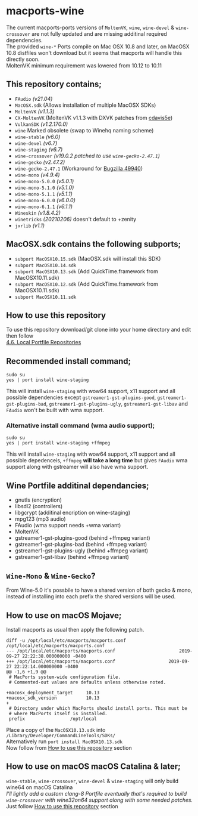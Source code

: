 # macports-wine
The current macports-ports versions of `MoltenVK`, `wine`, `wine-devel` & `wine-crossover` are not fully updated and are missing additinal required dependencies.
<br>
The provided `wine-*` Ports compile on Mac OSX 10.8 and later, on MacOSX 10.8 distfiles won't download but it seems that macports will handle this directly soon.\
MoltenVK minimum requirement was lowered from 10.12 to 10.11

## This repository contains;
- `FAudio` *(v21.04)*
- `MacOSX.sdk` (Allows installation of multiple MacOSX SDKs)
- `MoltenVK` *(v1.1.3)*
- `CX-MoltenVK` (MoltenVK v1.1.3 with DXVK patches from [cdavis5e](https://github.com/cdavis5e))
- `VulkanSDK` *(v1.2.170.0)*
- `wine` Marked obsolete (swap to Winehq naming scheme)
- `wine-stable` *(v6.0)*
- `wine-devel` *(v6.7)*
- `wine-staging` *(v6.7)*
- `wine-crossover` *(v19.0.2 patched to use `wine-gecko-2.47.1`)*
- `wine-gecko` *(v2.47.2)*
- `wine-gecko-2.47.1` (Workaround for [Bugzilla 49940](https://bugs.winehq.org/show_bug.cgi?id=49940))
- `wine-mono` *(v4.9.4)*
- `wine-mono-5.0.0` *(v5.0.1)*
- `wine-mono-5.1.0` *(v5.1.0)*
- `wine-mono-5.1.1` *(v5.1.1)*
- `wine-mono-6.0.0` *(v6.0.0)*
- `wine-mono-6.1.1` *(v6.1.1)*
- `Wineskin` *(v1.8.4.2)*
- `winetricks` *(20210206)* doesn't default to +zenity
- `jxrlib` *(v1.1)*

## MacOSX.sdk contains the following subports;
- `subport MacOSX10.15.sdk` (MacOSX.sdk will install this SDK)
- `subport MacOSX10.14.sdk`
- `subport MacOSX10.13.sdk` (Add QuickTime.framework from MacOSX10.11.sdk)
- `subport MacOSX10.12.sdk` (Add QuickTime.framework from MacOSX10.11.sdk)
- `subport MacOSX10.11.sdk`

## How to use this repository
To use this repository download/git clone into your home directory and edit then follow\
[4.6. Local Portfile Repositories](https://guide.macports.org/#development.local-repositories)

## Recommended install command;
```
sudo su
yes | port install wine-staging
```
This will install `wine-staging` with wow64 support, x11 support and all possible dependencies except `gstreamer1-gst-plugins-good`, `gstreamer1-gst-plugins-bad`, `gstreamer1-gst-plugins-ugly`, `gstreamer1-gst-libav` and `FAudio` won't be built with wma support.

### Alternative install command (wma audio support);
```
sudo su
yes | port install wine-staging +ffmpeg
```
This will install `wine-staging` with wow64 support, x11 support and all possible depedenceis, `+ffmpeg` **will take a long time** but gives `FAudio` wma support along with gstreamer will also have wma support.

## Wine Portfile additinal dependancies;
- gnutls (encryption)
- libsdl2 (controllers)
- libgcrypt (additinal encription on wine-staging)
- mpg123 (mp3 audio)
- FAudio (wma support needs +wma variant)
- MoltenVK
- gstreamer1-gst-plugins-good (behind +ffmpeg variant)
- gstreamer1-gst-plugins-bad (behind +ffmpeg variant)
- gstreamer1-gst-plugins-ugly (behind +ffmpeg variant)
- gstreamer1-gst-libav (behind +ffmpeg variant)

## `Wine-Mono` & `Wine-Gecko`?
From Wine-5.0 it's possbile to have a shared version of both gecko & mono, instead of installing into each prefix the shared versions will be used.

## How to use on macOS Mojave;
Install macports as usual then apply the following patch.
```
diff -u /opt/local/etc/macports/macports.conf /opt/local/etc/macports/macports.conf
--- /opt/local/etc/macports/macports.conf                        2019-09-27 22:22:38.000000000 -0400
+++ /opt/local/etc/macports/macports.conf	                 2019-09-27 22:22:14.000000000 -0400
@@ -1,6 +1,9 @@
 # MacPorts system-wide configuration file.
 # Commented-out values are defaults unless otherwise noted.
 
+macosx_deployment_target     10.13
+macosx_sdk_version           10.13
+
 # Directory under which MacPorts should install ports. This must be
 # where MacPorts itself is installed.
 prefix              	/opt/local
```
Place a copy of the `MacOSX10.13.sdk` into `/Library/Developer/CommandLineTools/SDKs/` \
Alternatively run `port install MacOSX10.13.sdk`
<br>
Now follow from [How to use this repository](https://github.com/Gcenx/macports-wine-devel#how-to-use-this-repository) section

## How to use on macOS macOS Catalina & later;
`wine-stable`, `wine-crossover`, `wine-devel` & `wine-staging` will only build wine64 on macOS Catalina\
*I'll lightly add a custom clang-8 Portfile eventually that's required to build `wine-crossover` with wine32on64 support along with some needed patches.*
<br>
Just follow [How to use this repository](https://github.com/Gcenx/macports-wine-devel#how-to-use-this-repository) section
